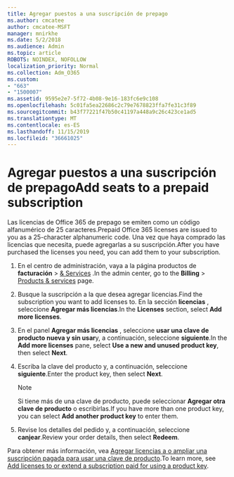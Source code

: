 ```yaml
---
title: Agregar puestos a una suscripción de prepago
ms.author: cmcatee
author: cmcatee-MSFT
manager: mnirkhe
ms.date: 5/2/2018
ms.audience: Admin
ms.topic: article
ROBOTS: NOINDEX, NOFOLLOW
localization_priority: Normal
ms.collection: Adm_O365
ms.custom:
- "663"
- "1500007"
ms.assetid: 9595e2e7-5f72-4b08-9e16-183fc6e9c108
ms.openlocfilehash: 5c01fa5ea22686c2c79e7678823ffa7fe31c3f89
ms.sourcegitcommit: b43f77221f47b50c41197a448a9c26c423ce1ad5
ms.translationtype: MT
ms.contentlocale: es-ES
ms.lasthandoff: 11/15/2019
ms.locfileid: "36661025"
---
```

# <a name="add-seats-to-a-prepaid-subscription"></a><span data-ttu-id="49bb2-102">Agregar puestos a una suscripción de prepago</span><span class="sxs-lookup"><span data-stu-id="49bb2-102">Add seats to a prepaid subscription</span></span>

<span data-ttu-id="49bb2-103">Las licencias de Office 365 de prepago se emiten como un código alfanumérico de 25 caracteres.</span><span class="sxs-lookup"><span data-stu-id="49bb2-103">Prepaid Office 365 licenses are issued to you as a 25-character alphanumeric code.</span></span> <span data-ttu-id="49bb2-104">Una vez que haya comprado las licencias que necesita, puede agregarlas a su suscripción.</span><span class="sxs-lookup"><span data-stu-id="49bb2-104">After you have purchased the licenses you need, you can add them to your subscription.</span></span> 

1. <span data-ttu-id="49bb2-105">En el centro de administración, vaya a la página productos de **facturación** > [& Services](https://go.microsoft.com/fwlink/p/?linkid=842054) .</span><span class="sxs-lookup"><span data-stu-id="49bb2-105">In the admin center, go to the **Billing** > [Products & services](https://go.microsoft.com/fwlink/p/?linkid=842054) page.</span></span>

2. <span data-ttu-id="49bb2-106">Busque la suscripción a la que desea agregar licencias.</span><span class="sxs-lookup"><span data-stu-id="49bb2-106">Find the subscription you want to add licenses to.</span></span> <span data-ttu-id="49bb2-107">En la sección **licencias** , seleccione **Agregar más licencias**.</span><span class="sxs-lookup"><span data-stu-id="49bb2-107">In the **Licenses** section, select **Add more licenses**.</span></span>

3. <span data-ttu-id="49bb2-108">En el panel **Agregar más licencias** , seleccione **usar una clave de producto nueva y sin usar**y, a continuación, seleccione **siguiente**.</span><span class="sxs-lookup"><span data-stu-id="49bb2-108">In the **Add more licenses** pane, select **Use a new and unused product key**, then select **Next**.</span></span>

4. <span data-ttu-id="49bb2-109">Escriba la clave del producto y, a continuación, seleccione **siguiente**.</span><span class="sxs-lookup"><span data-stu-id="49bb2-109">Enter the product key, then select **Next**.</span></span>

    > [!NOTE]
    > <span data-ttu-id="49bb2-110">Si tiene más de una clave de producto, puede seleccionar **Agregar otra clave de producto** o escribirlas.</span><span class="sxs-lookup"><span data-stu-id="49bb2-110">If you have more than one product key, you can select **Add another product key** to enter them.</span></span>

5. <span data-ttu-id="49bb2-111">Revise los detalles del pedido y, a continuación, seleccione **canjear**.</span><span class="sxs-lookup"><span data-stu-id="49bb2-111">Review your order details, then select **Redeem**.</span></span>

<span data-ttu-id="49bb2-112">Para obtener más información, vea [Agregar licencias a o ampliar una suscripción pagada para usar una clave de producto](https://docs.microsoft.com/office365/admin/misc/add-licenses-using-product-key).</span><span class="sxs-lookup"><span data-stu-id="49bb2-112">To learn more, see [Add licenses to or extend a subscription paid for using a product key](https://docs.microsoft.com/office365/admin/misc/add-licenses-using-product-key).</span></span>